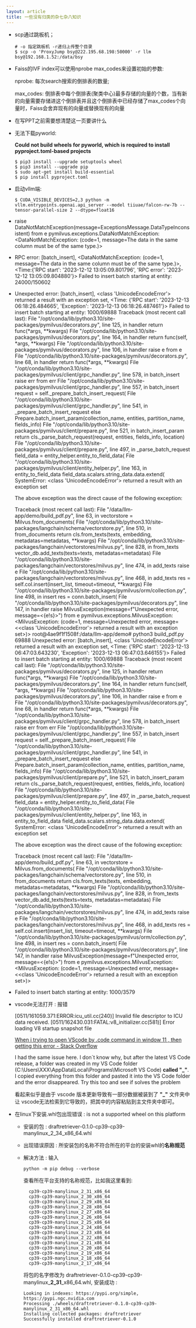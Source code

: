 ```yaml
---
layout: article
title: 一些没有归类的杂七杂八知识
---
```


- scp通过跳板机；

  ```shell
  # -o 指定跳板机 -r递归上传整个目录
  $ scp -o 'ProxyJump bsy@222.195.68.198:50000' -r llm bsy@192.168.1.52:/data/bsy
  ```


- Faiss的IVF index可以使用nprobe max_codes来设置初始的参数:

  nprobe: 每次search搜索的倒排表的数量;

  max_codes: 倒排表中每个倒排表(聚类中心)最多存储的向量的个数，当有新的向量需要存储进这个倒排表并且这个倒排表中已经存储了max_codes个向量时，Faiss会舍弃现有的向量或替换现有的向量

- 在写PPT之前需要想清楚这一页要讲什么

- 无法下载pyworld: 

  **Could not build wheels for pyworld, which is required to install pyproject.toml-based projects**

  ```shell
  $ pip3 install --upgrade setuptools wheel
  $ pip3 install --upgrade pip
  $ sudo apt-get install build-essential
  $ pip install pyproject.toml
  ```

- 启动vllm端:

  ```shell
  $ CUDA_VISIBLE_DEVICES=2,3 python -m vllm.entrypoints.openai.api_server --model tiiuae/falcon-rw-7b --tensor-parallel-size 2 --dtype=float16
  ```

- raise DataNotMatchException(message=ExceptionsMessage.DataTypeInconsistent) from e
  pymilvus.exceptions.DataNotMatchException: <DataNotMatchException: (code=1, message=The data in the same column must be of the same type.)>

- RPC error: [batch_insert], <DataNotMatchException: (code=1, message=The data in the same column must be of the same type.)>, <Time:{'RPC start': '2023-12-12 13:05:09.801796', 'RPC error': '2023-12-12 13:05:09.804880'}>
  Failed to insert batch starting at entity: 24000/150602
  
- Unexpected error: [batch_insert], <class 'UnicodeEncodeError'> returned a result with an exception set, <Time: {'RPC start': '2023-12-13 06:18:26.484665', 'Exception': '2023-12-13 06:18:26.487461'}>
  Failed to insert batch starting at entity: 1000/69888
  Traceback (most recent call last):
    File "/opt/conda/lib/python3.10/site-packages/pymilvus/decorators.py", line 125, in handler
      return func(*args, **kwargs)
    File "/opt/conda/lib/python3.10/site-packages/pymilvus/decorators.py", line 164, in handler
      return func(self, *args, **kwargs)
    File "/opt/conda/lib/python3.10/site-packages/pymilvus/decorators.py", line 106, in handler
      raise e from e
    File "/opt/conda/lib/python3.10/site-packages/pymilvus/decorators.py", line 68, in handler
      return func(*args, **kwargs)
    File "/opt/conda/lib/python3.10/site-packages/pymilvus/client/grpc_handler.py", line 578, in batch_insert
      raise err from err
    File "/opt/conda/lib/python3.10/site-packages/pymilvus/client/grpc_handler.py", line 557, in batch_insert
      request = self._prepare_batch_insert_request(
    File "/opt/conda/lib/python3.10/site-packages/pymilvus/client/grpc_handler.py", line 541, in _prepare_batch_insert_request
      else Prepare.batch_insert_param(collection_name, entities, partition_name, fields_info)
    File "/opt/conda/lib/python3.10/site-packages/pymilvus/client/prepare.py", line 521, in batch_insert_param
      return cls._parse_batch_request(request, entities, fields_info, location)
    File "/opt/conda/lib/python3.10/site-packages/pymilvus/client/prepare.py", line 497, in _parse_batch_request
      field_data = entity_helper.entity_to_field_data(
    File "/opt/conda/lib/python3.10/site-packages/pymilvus/client/entity_helper.py", line 163, in entity_to_field_data
      field_data.scalars.string_data.data.extend(
  SystemError: <class 'UnicodeEncodeError'> returned a result with an exception set
  
  The above exception was the direct cause of the following exception:
  
  Traceback (most recent call last):
    File "/data/llm-app/demo/build_pdf.py", line 63, in <module>
      vectorstore = Milvus.from_documents(
    File "/opt/conda/lib/python3.10/site-packages/langchain/schema/vectorstore.py", line 510, in from_documents
      return cls.from_texts(texts, embedding, metadatas=metadatas, **kwargs)
    File "/opt/conda/lib/python3.10/site-packages/langchain/vectorstores/milvus.py", line 828, in from_texts
      vector_db.add_texts(texts=texts, metadatas=metadatas)
    File "/opt/conda/lib/python3.10/site-packages/langchain/vectorstores/milvus.py", line 474, in add_texts
      raise e
    File "/opt/conda/lib/python3.10/site-packages/langchain/vectorstores/milvus.py", line 468, in add_texts
      res = self.col.insert(insert_list, timeout=timeout, **kwargs)
    File "/opt/conda/lib/python3.10/site-packages/pymilvus/orm/collection.py", line 498, in insert
      res = conn.batch_insert(
    File "/opt/conda/lib/python3.10/site-packages/pymilvus/decorators.py", line 147, in handler
      raise MilvusException(message=f"Unexpected error, message=<{e!s}>") from e
  pymilvus.exceptions.MilvusException: <MilvusException: (code=1, message=Unexpected error, message=<<class 'UnicodeEncodeError'> returned a result with an exception set>)>
  root@4ae9f1f1508f:/data/llm-app/demo# python3 build_pdf.py 
  69888
  Unexpected error: [batch_insert], <class 'UnicodeEncodeError'> returned a result with an exception set, <Time: {'RPC start': '2023-12-13 06:47:03.643230', 'Exception': '2023-12-13 06:47:03.646155'}>
  Failed to insert batch starting at entity: 1000/69888
  Traceback (most recent call last):
    File "/opt/conda/lib/python3.10/site-packages/pymilvus/decorators.py", line 125, in handler
      return func(*args, **kwargs)
    File "/opt/conda/lib/python3.10/site-packages/pymilvus/decorators.py", line 164, in handler
      return func(self, *args, **kwargs)
    File "/opt/conda/lib/python3.10/site-packages/pymilvus/decorators.py", line 106, in handler
      raise e from e
    File "/opt/conda/lib/python3.10/site-packages/pymilvus/decorators.py", line 68, in handler
      return func(*args, **kwargs)
    File "/opt/conda/lib/python3.10/site-packages/pymilvus/client/grpc_handler.py", line 578, in batch_insert
      raise err from err
    File "/opt/conda/lib/python3.10/site-packages/pymilvus/client/grpc_handler.py", line 557, in batch_insert
      request = self._prepare_batch_insert_request(
    File "/opt/conda/lib/python3.10/site-packages/pymilvus/client/grpc_handler.py", line 541, in _prepare_batch_insert_request
      else Prepare.batch_insert_param(collection_name, entities, partition_name, fields_info)
    File "/opt/conda/lib/python3.10/site-packages/pymilvus/client/prepare.py", line 521, in batch_insert_param
      return cls._parse_batch_request(request, entities, fields_info, location)
    File "/opt/conda/lib/python3.10/site-packages/pymilvus/client/prepare.py", line 497, in _parse_batch_request
      field_data = entity_helper.entity_to_field_data(
    File "/opt/conda/lib/python3.10/site-packages/pymilvus/client/entity_helper.py", line 163, in entity_to_field_data
      field_data.scalars.string_data.data.extend(
  SystemError: <class 'UnicodeEncodeError'> returned a result with an exception set
  
  The above exception was the direct cause of the following exception:
  
  Traceback (most recent call last):
    File "/data/llm-app/demo/build_pdf.py", line 63, in <module>
      vectorstore = Milvus.from_documents(
    File "/opt/conda/lib/python3.10/site-packages/langchain/schema/vectorstore.py", line 510, in from_documents
      return cls.from_texts(texts, embedding, metadatas=metadatas, **kwargs)
    File "/opt/conda/lib/python3.10/site-packages/langchain/vectorstores/milvus.py", line 828, in from_texts
      vector_db.add_texts(texts=texts, metadatas=metadatas)
    File "/opt/conda/lib/python3.10/site-packages/langchain/vectorstores/milvus.py", line 474, in add_texts
      raise e
    File "/opt/conda/lib/python3.10/site-packages/langchain/vectorstores/milvus.py", line 468, in add_texts
      res = self.col.insert(insert_list, timeout=timeout, **kwargs)
    File "/opt/conda/lib/python3.10/site-packages/pymilvus/orm/collection.py", line 498, in insert
      res = conn.batch_insert(
    File "/opt/conda/lib/python3.10/site-packages/pymilvus/decorators.py", line 147, in handler
      raise MilvusException(message=f"Unexpected error, message=<{e!s}>") from e
  pymilvus.exceptions.MilvusException: <MilvusException: (code=1, message=Unexpected error, message=<<class 'UnicodeEncodeError'> returned a result with an exception set>)>
  
- Failed to insert batch starting at entity: 1000/3579

- vscode无法打开 : 报错

  [0511/161059.371:ERROR:icu_util.cc(240)] Invalid file descriptor to ICU data received.
  [0511/162430.031:FATAL:v8_initializer.cc(581)] Error loading V8 startup snapshot file

  [When i trying to open VScode by .code command in window 11 , then getting this error - Stack Overflow](https://stackoverflow.com/questions/75341924/when-i-trying-to-open-vscode-by-code-command-in-window-11-then-getting-this-e)

  I had the same issue here. I don´t know why, but after the latest VS Code release, a folder was created in my VS Code folder (C:\Users\XXX\AppData\Local\Programs\Microsoft VS Code) **called "_"**. I copied everything from this folder and pasted it into the VS Code folder and the error disappeared. Try this too and see if solves the problem

  看起来似乎是由于 vscode 版本更新导致有一部分数据被装到了 **"_"** 文件夹中让 vscode无法检索到它导致的，把其中的内容粘贴到主文件夹中即可。

- 在linux下安装.whl包出现错误 : is not a supported wheel on this platform 

  - 安装的包 : draftretriever-0.1.0-cp39-cp39-manylinux_2_34_x86_64.whl

  - 出现错误原因 : 所安装包的名称不符合所在的平台的安装whl的**名称规范**

  - 解决方法 : 输入

    `python -m pip debug --verbose`

    查看所在平台支持的名称规范，比如我这里看到:

    ```
      cp39-cp39-manylinux_2_31_x86_64
      cp39-cp39-manylinux_2_30_x86_64
      cp39-cp39-manylinux_2_29_x86_64
      cp39-cp39-manylinux_2_28_x86_64
      cp39-cp39-manylinux_2_27_x86_64
      cp39-cp39-manylinux_2_26_x86_64
      cp39-cp39-manylinux_2_25_x86_64
      cp39-cp39-manylinux_2_24_x86_64
      cp39-cp39-manylinux_2_23_x86_64
      cp39-cp39-manylinux_2_22_x86_64
      cp39-cp39-manylinux_2_21_x86_64
      cp39-cp39-manylinux_2_20_x86_64
      cp39-cp39-manylinux_2_19_x86_64
      cp39-cp39-manylinux_2_18_x86_64
      cp39-cp39-manylinux_2_17_x86_64
    ```

      将包的名字修改为 draftretriever-0.1.0-cp39-cp39-manylinux\_**2_31**_x86_64.whl, 安装成功 : 

    ```
    Looking in indexes: https://pypi.org/simple, https://pypi.ngc.nvidia.com
    Processing ./wheels/draftretriever-0.1.0-cp39-cp39-manylinux_2_31_x86_64.whl
    Installing collected packages: draftretriever
    Successfully installed draftretriever-0.1.0
    ```

    